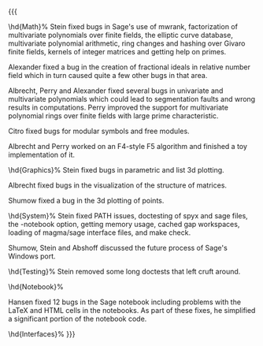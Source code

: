 {{{

\hd{Math}%
Stein fixed bugs in Sage's use of mwrank, factorization of multivariate polynomials over finite fields, the elliptic curve
database, multivariate polynomial arithmetic, ring changes and hashing over Givaro finite fields, kernels of integer matrices and getting help on primes.

Alexander fixed a bug in the creation of fractional ideals in relative number field which in turn caused quite a few other bugs in that area.

Albrecht, Perry and Alexander fixed several bugs in univariate and multivariate polynomials which could lead to segmentation faults and wrong results in computations. Perry improved the support for multivariate polynomial rings over finite fields with large prime characteristic.

Citro fixed  bugs for modular symbols and free modules.

Albrecht and Perry worked on an F4-style F5 algorithm and finished a toy implementation of it.


\hd{Graphics}%
Stein fixed bugs in parametric and list 3d plotting.

Albrecht fixed bugs in the visualization of the structure of matrices.

Shumow fixed a bug in the 3d plotting of points.

\hd{System}%
Stein fixed PATH issues, doctesting of spyx and sage files, the -notebook option, getting memory
usage, cached gap workspaces, loading of magma/sage interface files, and make check.


Shumow, Stein and Abshoff discussed the future process of Sage's Windows port.

\hd{Testing}%
Stein removed some long doctests that left cruft around.

\hd{Notebook}%

Hansen fixed 12 bugs in the Sage notebook including problems with the LaTeX and HTML cells in the notebooks. As part of these fixes, he simplified a significant portion of the notebook code.

\hd{Interfaces}%
}}}
